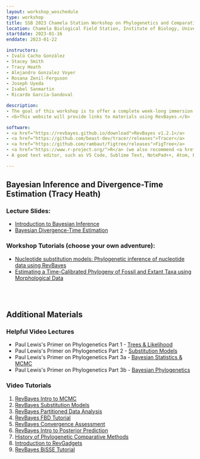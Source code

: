 ```yaml
---
layout: workshop_woschedule
type: workshop
title: SSB 2023 Chamela Station Workshop on Phylogenetics and Comparative Method
location: Chamela Biological Field Station, Institute of Biology, Universidad Nacional Autónoma de México (UNAM)  
startdate: 2023-01-16
enddate: 2023-01-22 

instructors: 
- Ivalú Cacho González
- Stacey Smith
- Tracy Heath
- Alejandro Gonzalez Voyer 
- Rosana Zenil-Ferguson
- Joseph Uyeda
- Isabel Sanmartin
- Ricardo García-Sandoval

description: 
- The goal of this workshop is to offer a complete week-long immersion to the world of phylogenetic inference and the comparative method for students and postdocs. The instructors are international leaders in the field that will provide the theoretical foundation and practical tools to formulate and answer biological questions with a phylogenetic perspective. UNAM’s initiative to have this workshop in Mexico stems from the collective and deliberate effort of the Institute of Biology in collaboration with the Institute of Ecology, Faculty of Sciences, and Genomic Science Center. 
- <b>This website will provide links to materials using RevBayes.</b>

software:
- <a href="https://revbayes.github.io/download">RevBayes v1.2.1</a> 
- <a href="https://github.com/beast-dev/tracer/releases">Tracer</a>
- <a href="https://github.com/rambaut/figtree/releases">FigTree</a>
- <a href="https://www.r-project.org/">R</a> (we also recommend <a href="https://rstudio.com/">RStudio</a>)
- A good text editor, such as VS Code, Sublime Text, NotePad++, Atom, BBEdit, vim, or emacs 

---
```



## Bayesian Inference and Divergence-Time Estimation (Tracy Heath)
### Lecture Slides:
- <a href="https://doi.org/10.6084/m9.figshare.7886447.v2">Introduction to Bayesian Inference</a>
- <a href="https://doi.org/10.6084/m9.figshare.6849005.v6">Bayesian Divergence-Time Estimation</a>

### Workshop Tutorials (choose your own adventure):
- [Nucleotide substitution models: Phylogenetic inference of nucleotide data using RevBayes](https://revbayes.github.io/tutorials/ctmc/)
- [Estimating a Time-Calibrated Phylogeny of Fossil and Extant Taxa using Morphological Data](https://revbayes.github.io/tutorials/fbd_simple/)

<br>
<br>

## Additional Materials

### Helpful Video Lectures
- Paul Lewis's Primer on Phylogenetics Part 1 - <a href="https://youtu.be/1r4z0YJq580">Trees & Likelihood</a>
- Paul Lewis's Primer on Phylogenetics Part 2 - <a href="https://youtu.be/UsLeY0wZr4Y">Substitution Models</a>
- Paul Lewis's Primer on Phylogenetics Part 3a - <a href="https://youtu.be/4PWlnNsfz90">Bayesian Statistics & MCMC</a>
- Paul Lewis's Primer on Phylogenetics Part 3b - <a href="https://youtu.be/TLtOS--YwkU">Bayesian Phylogenetics</a>

### Video Tutorials

1. [RevBayes Intro to MCMC](https://www.youtube.com/playlist?list=PLztACvN0g42u14RIxHqvSSfaNfxzyq4Gb)
2. [RevBayes Substitution Models](https://www.youtube.com/playlist?list=PLztACvN0g42t9pLJpeUel-ynfuNdWOsa4)
3. [RevBayes Partitioned Data Analysis](https://www.youtube.com/playlist?list=PLztACvN0g42sOcNS3dEYD3NAnHoFqDkFX)
4. [RevBayes FBD Tutorial](https://www.youtube.com/playlist?list=PLztACvN0g42t5ji1PRUdOPbhWoBwKe6Ve)
5. [RevBayes Convergence Assessment](https://www.youtube.com/playlist?list=PLztACvN0g42tn40Hg0KLRfyljtybhWlUV)
6. [RevBayes Intro to Posterior Prediction](https://www.youtube.com/playlist?list=PLztACvN0g42vs7ivZvkyAaOR1Gay1LsAn)
7. [History of Phylogenetic Comparative Methods](https://www.youtube.com/watch?v=xl317lwY2Rg)
8. [Introduction to RevGadgets](https://www.youtube.com/watch?v=lf7JAKYjFQA)
9. [RevBayes BiSSE Tutorial](https://www.youtube.com/watch?v=kYT74DTrong)

